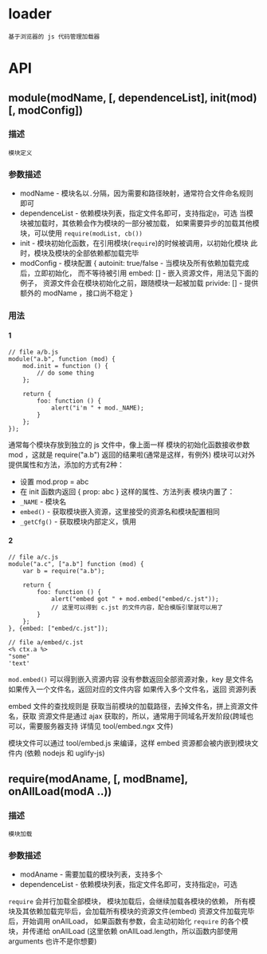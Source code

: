 # loader
    基于浏览器的 js 代码管理加载器


# API

## module(modName, [, dependenceList], init(mod)[, modConfig])

### 描述
    模块定义

### 参数描述
*   modName - 模块名以`.`分隔，因为需要和路径映射，通常符合文件命名规则即可
*   dependenceList - 依赖模块列表，指定文件名即可，支持指定`@`，可选
                    当模块被加载时，其依赖会作为模块的一部分被加载，
                    如果需要异步的加载其他模块，可以使用 `require(modList, cb())`
*   init - 模块初始化函数，在引用模块(`require`)的时候被调用，以初始化模块
    此时，模块及模块的全部依赖都加载完毕
*   modConfig - 模块配置
    {
        autoinit: true/false - 当模块及所有依赖加载完成后，立即初始化，
                                而不等待被引用
        embed: []            - 嵌入资源文件，用法见下面的例子，
                                资源文件会在模块初始化之前，跟随模块一起被加载
        privide: []          - 提供额外的 modName ，接口尚不稳定
    }

### 用法

#### 1
    // file a/b.js
    module("a.b", function (mod) {
        mod.init = function () {
            // do some thing
        };

        return {
            foo: function () {
                alert("i'm " + mod._NAME);
            }
        };
    });

通常每个模块存放到独立的 js 文件中，像上面一样
模块的初始化函数接收参数 mod ，这就是 require("a.b") 返回的结果啦(通常是这样，有例外)
模块可以对外提供属性和方法，添加的方式有2种：
*   设置 mod.prop = abc
*   在 init 函数内返回 { prop: abc } 这样的属性、方法列表
模块内置了：
*   `_NAME` - 模块名
*   `embed()` - 获取模块嵌入资源，这里接受的资源名和模块配置相同
*   `_getCfg()` - 获取模块内部定义，慎用

#### 2
    // file a/c.js
    module("a.c", ["a.b"] function (mod) {
        var b = require("a.b");

        return {
            foo: function () {
                alert("embed got " + mod.embed("embed/c.jst"));
                // 这里可以得到 c.jst 的文件内容，配合模版引擎就可以用了
            }
        };
    }, {embed: ["embed/c.jst"]);

    // file a/embed/c.jst
    <% ctx.a %>
    "some"
    'text'

`mod.embed()` 可以得到嵌入资源内容 没有参数返回全部资源对象，key 是文件名
如果传入一个文件名，返回对应的文件内容 如果传入多个文件名，返回 资源列表

embed 文件的查找规则是 获取当前模块的加载路径，去掉文件名，拼上资源文件名，获取
资源文件是通过 ajax 获取的，所以，通常用于同域名开发阶段(跨域也可以，需要服务器支持
详情见 tool/embed.ngx 文件)

模块文件可以通过 tool/embed.js 来编译，这样 embed 资源都会被内嵌到模块文件内
(依赖 nodejs 和 uglify-js)


## require(modAname, [, modBname], onAllLoad(modA ..))

### 描述
    模块加载

### 参数描述
*   modAname - 需要加载的模块列表，支持多个
*   dependenceList - 依赖模块列表，指定文件名即可，支持指定`@`，可选

`require` 会并行加载全部模块，
模块加载后，会继续加载各模块的依赖，
所有模块及其依赖加载完毕后，会加载所有模块的资源文件(embed)
资源文件加载完毕后，开始调用 onAllLoad，
如果函数有参数，会主动初始化 `require` 的各个模块，并传递给 onAllLoad
(这里依赖 onAllLoad.length，所以函数内部使用 arguments 也许不是你想要)
